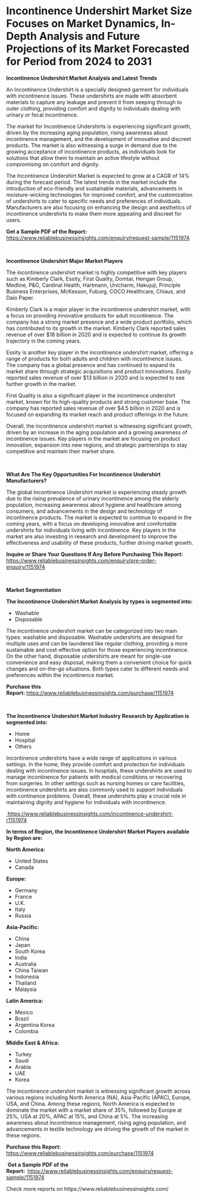 <p><h1>Incontinence Undershirt Market Size Focuses on Market Dynamics, In-Depth Analysis and Future Projections of its Market Forecasted for Period from 2024 to 2031</h1></p><p><strong>Incontinence Undershirt Market Analysis and Latest Trends</strong></p>
<p><p>An Incontinence Undershirt is a specially designed garment for individuals with incontinence issues. These undershirts are made with absorbent materials to capture any leakage and prevent it from seeping through to outer clothing, providing comfort and dignity to individuals dealing with urinary or fecal incontinence.</p><p>The market for Incontinence Undershirts is experiencing significant growth, driven by the increasing aging population, rising awareness about incontinence management, and the development of innovative and discreet products. The market is also witnessing a surge in demand due to the growing acceptance of incontinence products, as individuals look for solutions that allow them to maintain an active lifestyle without compromising on comfort and dignity.</p><p>The Incontinence Undershirt Market is expected to grow at a CAGR of 14% during the forecast period. The latest trends in the market include the introduction of eco-friendly and sustainable materials, advancements in moisture-wicking technologies for improved comfort, and the customization of undershirts to cater to specific needs and preferences of individuals. Manufacturers are also focusing on enhancing the design and aesthetics of incontinence undershirts to make them more appealing and discreet for users.</p></p>
<p><strong>Get a Sample PDF of the Report:&nbsp;</strong> <a href="https://www.reliablebusinessinsights.com/enquiry/request-sample/1151974">https://www.reliablebusinessinsights.com/enquiry/request-sample/1151974</a></p>
<p>&nbsp;</p>
<p><strong>Incontinence Undershirt Major Market Players</strong></p>
<p><p>The incontinence undershirt market is highly competitive with key players such as Kimberly Clark, Essity, First Quality, Domtar, Hengan Group, Medline, P&G, Cardinal Health, Hartmann, Unicharm, Hakujuji, Principle Business Enterprises, McKesson, Fuburg, COCO Healthcare, Chiaus, and Daio Paper.</p><p>Kimberly Clark is a major player in the incontinence undershirt market, with a focus on providing innovative products for adult incontinence. The company has a strong market presence and a wide product portfolio, which has contributed to its growth in the market. Kimberly Clark reported sales revenue of over $18 billion in 2020 and is expected to continue its growth trajectory in the coming years.</p><p>Essity is another key player in the incontinence undershirt market, offering a range of products for both adults and children with incontinence issues. The company has a global presence and has continued to expand its market share through strategic acquisitions and product innovations. Essity reported sales revenue of over $13 billion in 2020 and is expected to see further growth in the market.</p><p>First Quality is also a significant player in the incontinence undershirt market, known for its high-quality products and strong customer base. The company has reported sales revenue of over $4.5 billion in 2020 and is focused on expanding its market reach and product offerings in the future.</p><p>Overall, the incontinence undershirt market is witnessing significant growth, driven by an increase in the aging population and a growing awareness of incontinence issues. Key players in the market are focusing on product innovation, expansion into new regions, and strategic partnerships to stay competitive and maintain their market share.</p></p>
<p>&nbsp;</p>
<p><strong>What Are The Key Opportunities For Incontinence Undershirt Manufacturers?</strong></p>
<p><p>The global Incontinence Undershirt market is experiencing steady growth due to the rising prevalence of urinary incontinence among the elderly population, increasing awareness about hygiene and healthcare among consumers, and advancements in the design and technology of incontinence products. The market is expected to continue to expand in the coming years, with a focus on developing innovative and comfortable undershirts for individuals living with incontinence. Key players in the market are also investing in research and development to improve the effectiveness and usability of these products, further driving market growth.</p></p>
<p><strong>Inquire or Share Your Questions If Any Before Purchasing This Report:</strong> <a href="https://www.reliablebusinessinsights.com/enquiry/pre-order-enquiry/1151974">https://www.reliablebusinessinsights.com/enquiry/pre-order-enquiry/1151974</a></p>
<p>&nbsp;</p>
<p><strong>Market Segmentation</strong></p>
<p><strong>The Incontinence Undershirt Market Analysis by types is segmented into:</strong></p>
<p><ul><li>Washable</li><li>Disposable</li></ul></p>
<p><p>The incontinence undershirt market can be categorized into two main types: washable and disposable. Washable undershirts are designed for multiple uses and can be laundered like regular clothing, providing a more sustainable and cost-effective option for those experiencing incontinence. On the other hand, disposable undershirts are meant for single-use convenience and easy disposal, making them a convenient choice for quick changes and on-the-go situations. Both types cater to different needs and preferences within the incontinence market.</p></p>
<p><strong>Purchase this Report:&nbsp;</strong><a href="https://www.reliablebusinessinsights.com/purchase/1151974">https://www.reliablebusinessinsights.com/purchase/1151974</a></p>
<p>&nbsp;</p>
<p><strong>The Incontinence Undershirt Market Industry Research by Application is segmented into:</strong></p>
<p><ul><li>Home</li><li>Hospital</li><li>Others</li></ul></p>
<p><p>Incontinence undershirts have a wide range of applications in various settings. In the home, they provide comfort and protection for individuals dealing with incontinence issues. In hospitals, these undershirts are used to manage incontinence for patients with medical conditions or recovering from surgeries. In other settings such as nursing homes or care facilities, incontinence undershirts are also commonly used to support individuals with continence problems. Overall, these undershirts play a crucial role in maintaining dignity and hygiene for individuals with incontinence.</p></p>
<p><a href="https://www.reliablebusinessinsights.com/incontinence-undershirt-r1151974">&nbsp;https://www.reliablebusinessinsights.com/incontinence-undershirt-r1151974</a></p>
<p><strong>In terms of Region, the Incontinence Undershirt Market Players available by Region are:</strong></p>
<p>
    <p> <strong> North America: </strong>
        <ul>
            <li>United States</li>
            <li>Canada</li>
        </ul>
        </p> 
    <p> <strong> Europe: </strong>
        <ul>
            <li>Germany</li>
            <li>France</li>
            <li>U.K.</li>
            <li>Italy</li>
            <li>Russia</li>
        </ul>
        </p> 
    <p> <strong> Asia-Pacific: </strong>
        <ul>
            <li>China</li>
            <li>Japan</li>
            <li>South Korea</li>
            <li>India</li>
            <li>Australia</li>
            <li>China Taiwan</li>
            <li>Indonesia</li>
            <li>Thailand</li>
            <li>Malaysia</li>
        </ul>
        </p> 
    <p> <strong> Latin America: </strong>
        <ul>
            <li>Mexico</li>
            <li>Brazil</li>
            <li>Argentina Korea</li>
            <li>Colombia</li>
        </ul>
        </p> 
    <p> <strong> Middle East & Africa: </strong>
        <ul>
            <li>Turkey</li>
            <li>Saudi</li>
            <li>Arabia</li>
            <li>UAE</li>
            <li>Korea</li>
        </ul>
    </p>
    </p>
<p><p>The incontinence undershirt market is witnessing significant growth across various regions including North America (NA), Asia-Pacific (APAC), Europe, USA, and China. Among these regions, North America is expected to dominate the market with a market share of 35%, followed by Europe at 25%, USA at 20%, APAC at 15%, and China at 5%. The increasing awareness about incontinence management, rising aging population, and advancements in textile technology are driving the growth of the market in these regions.</p></p>
<p><strong>Purchase this Report: </strong><a href="https://www.reliablebusinessinsights.com/purchase/1151974">https://www.reliablebusinessinsights.com/purchase/1151974</a></p>
<p>&nbsp;<strong>Get a Sample PDF of the Report:&nbsp;&nbsp;</strong><a href="https://www.reliablebusinessinsights.com/enquiry/request-sample/1151974">https://www.reliablebusinessinsights.com/enquiry/request-sample/1151974</a></p>
<p><strong></strong></p>
<p>Check more reports on https://www.reliablebusinessinsights.com/</p>